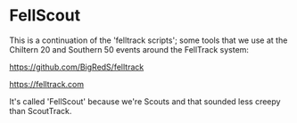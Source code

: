 # FellScout

This is a continuation of the 'felltrack scripts'; some tools that we use at the Chiltern 20 and Southern 50 
events around the FellTrack system:

https://github.com/BigRedS/felltrack

https://felltrack.com

It's called 'FellScout' because we're Scouts and that sounded less creepy than ScoutTrack.
